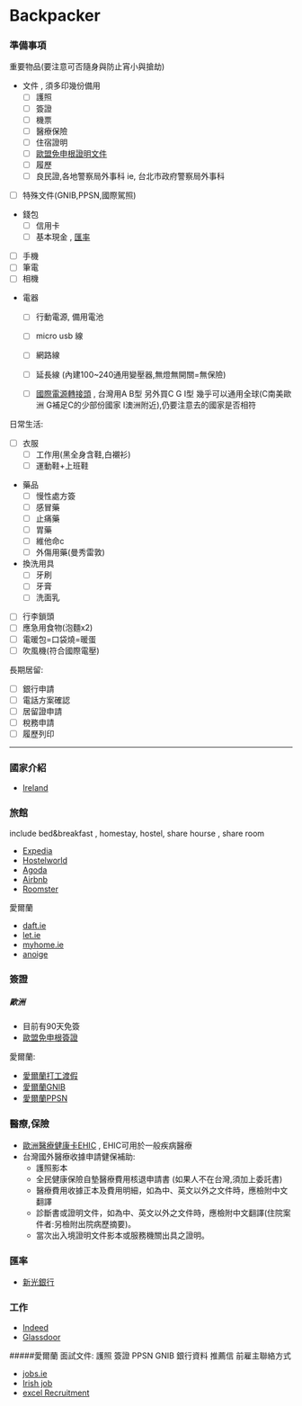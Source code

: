 # Backpacker

### 準備事項
重要物品(要注意可否隨身與防止宵小與搶劫)    
- 文件 , 須多印幾份備用  
    - [ ] 護照  
    - [ ] 簽證  
    - [ ] 機票  
    - [ ] 醫療保險  
    - [ ] 住宿證明  
    - [ ] [歐盟免申根證明文件](#歐洲)  
    - [ ] 履歷  
    - [ ] 良民證,各地警察局外事科 ie, 台北市政府警察局外事科
- [ ] 特殊文件(GNIB,PPSN,國際駕照)  
- 錢包  
    - [ ] 信用卡  
    - [ ] 基本現金 , [匯率](#匯率)  
- [ ] 手機  
- [ ] 筆電  
- [ ] 相機  
- 電器  
    - [ ] 行動電源, 備用電池
    - [ ] micro usb 線  
    - [ ] 網路線  
    - [ ] 延長線 (內建100~240通用變壓器,無燈無開關=無保險)
    - [ ] [國際電源轉接頭](http://www.backpackers.com.tw/guide/index.php/%E4%B8%96%E7%95%8C%E5%90%84%E5%9C%8B%E9%9B%BB%E6%BA%90%E6%8F%92%E9%A0%AD%E6%8F%92%E5%BA%A7%E5%BD%A2%E5%BC%8F) , 台灣用A B型 另外買C G I型 幾乎可以通用全球(C南美歐洲 G補足C的少部份國家 I澳洲附近),仍要注意去的國家是否相符


日常生活:   
- [ ] 衣服  
    - [ ] 工作用(黑全身含鞋,白襯衫)
    - [ ] 運動鞋+上班鞋
- 藥品  
    - [ ] 慢性處方簽
    - [ ] 感冒藥  
    - [ ] 止痛藥
    - [ ] 胃藥
    - [ ] 維他命c
    - [ ] 外傷用藥(曼秀雷敦)
- 換洗用具  
    - [ ] 牙刷  
    - [ ] 牙膏  
    - [ ] 洗面乳  
- [ ] 行李鎖頭
- [ ] 應急用食物(泡麵x2)
- [ ] 電暖包=口袋燒=暖蛋
- [ ] 吹風機(符合國際電壓)

長期居留:  
- [ ] 銀行申請  
- [ ] 電話方案確認  
- [ ] 居留證申請  
- [ ] 稅務申請  
- [ ] 履歷列印

<hr>



### 國家介紹
- [Ireland](Region/Ireland.md)



### 旅館
include bed&breakfast , homestay, hostel, share hourse , share room
- [Expedia](http://www.expedia.com/)
- [Hostelworld](http://www.hostelworld.com/)
- [Agoda](http://www.agoda.com/)
- [Airbnb](https://www.airbnb.com)
- [Roomster](https://www.roomster.com)

愛爾蘭
- [daft.ie](http://www.daft.ie/)
- [let.ie](http://www.let.ie/)
- [myhome.ie](http://www.myhome.ie/)
- [anoige](https://anoige.ie/)



### 簽證

##### 歐洲
- 目前有90天免簽
- [歐盟免申根簽證](http://www.mofa.gov.tw/Mobile/FAQ.aspx?s=AD6908DFDDB62656)

愛爾蘭:  
- [愛爾蘭打工渡假](applicants/Ireland_WHA.md)
- [愛爾蘭GNIB](Region/Ireland.md#GNIB)
- [愛爾蘭PPSN](Region/Ireland.md#PPSN)




### 醫療,保險
- [歐洲醫療健康卡EHIC](http://www.hse.ie/eng/services/list/1/schemes/EHIC/) , EHIC可用於一般疾病醫療
- 台灣國外醫療收據申請健保補助:
    - 護照影本
    - 全民健康保險自墊醫療費用核退申請書 (如果人不在台灣,須加上委託書)
    - 醫療費用收據正本及費用明細，如為中、英文以外之文件時，應檢附中文翻譯 
    - 診斷書或證明文件，如為中、英文以外之文件時，應檢附中文翻譯(住院案件者:另檢附出院病歷摘要)。
    - 當次出入境證明文件影本或服務機關出具之證明。


### 匯率
- [新光銀行](https://www.skbank.com.tw/RAT/RAT2_Historys.aspx)



### 工作
- [Indeed](http://indeed.com/)
- [Glassdoor](https://www.glassdoor.com/index.htm)

#####愛爾蘭
面試文件: 護照 簽證 PPSN GNIB 銀行資料 推薦信 前雇主聯絡方式
- [jobs.ie](http://www.jobs.ie/)
- [Irish job](http://www.irishjobs.ie/)
- [excel Recruitment](http://www.excelrecruitment.ie/)


